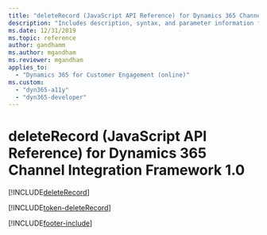 ```yaml
---
title: "deleteRecord (JavaScript API Reference) for Dynamics 365 Channel Integration Framework 1.0 | MicrosoftDocs"
description: "Includes description, syntax, and parameter information for the deleteRecord method in JavaScript API Reference for Dynamics 365 Channel Integration Framework 1.0. "
ms.date: 12/31/2019
ms.topic: reference
author: gandhamm
ms.author: mgandham
ms.reviewer: mgandham
applies_to: 
  - "Dynamics 365 for Customer Engagement (online)"
ms.custom: 
  - "dyn365-a11y"
  - "dyn365-developer"
---
```


# deleteRecord (JavaScript API Reference) for Dynamics 365 Channel Integration Framework 1.0

[!INCLUDE[deleteRecord](Includes/deleteRecord-description.md)] 

[!INCLUDE[token-deleteRecord](../../../../shared/token-deleteRecord.md)]


[!INCLUDE[footer-include](../../../../../includes/footer-banner.md)]
